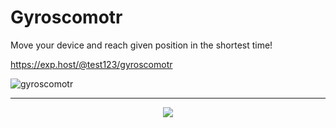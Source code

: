 # Gyroscomotr

Move your device and reach given position in the shortest time!

https://exp.host/@test123/gyroscomotr

![gyroscomotr](http://i.imgur.com/ljAq0rw.png)

---
<p align="center">
  <img src="http://i.imgur.com/JEIGdC6.png">
</p>
